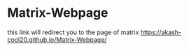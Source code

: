 # Matrix-Webpage

this link will redirect you to the page of matrix 
https://akash-cool20.github.io/Matrix-Webpage/

